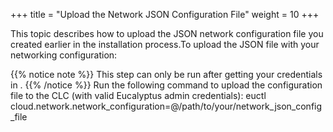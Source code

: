 +++
title = "Upload the Network JSON Configuration File"
weight = 10
+++

This topic describes how to upload the JSON network configuration file you created earlier in the installation process.To upload the JSON file with your networking configuration: 


{{% notice note %}}
This step can only be run after getting your credentials in . 
{{% /notice %}}
Run the following command to upload the configuration file to the CLC (with valid Eucalyptus admin credentials): 
    euctl cloud.network.network_configuration=@/path/to/your/network_json_config_file

